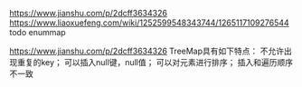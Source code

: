 https://www.jianshu.com/p/2dcff3634326
https://www.liaoxuefeng.com/wiki/1252599548343744/1265117109276544
todo   enummap


https://www.jianshu.com/p/2dcff3634326
TreeMap具有如下特点：
不允许出现重复的key；
可以插入null键，null值；
可以对元素进行排序；
插入和遍历顺序不一致

